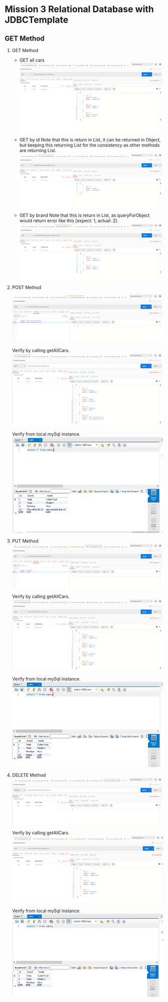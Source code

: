 # Mission 3 Relational Database with JDBCTemplate

## GET Method

1. GET Method

    - GET all cars
    ![/api/cars/getAllCars](./img/GET-allcars-method.png)

    - GET by id
    Note that this is return in List, it can be returned in Object, but keeping this returning List for the consistency as other methods are returning List.
    ![/api/cars/getCars/id/1](./img/GET-byid-method.png)

    - GET by brand
    Note that this is return in List, as queryForObject would return error like this [expect: 1, actual: 2].
    ![/api/cars/getCars/brand/Tesla](./img/GET-bybrand-method.png)

2. POST Method

    ![/api/cars/insertCars](./img/POST-method.png)

    Verify by calling getAllCars.
    ![/api/cars/getAllCars](./img/verify-POST-method.png)

    Verify from local mySql instance.
    ![Verification of POST from mySql](./img/verify-POST-method-mySql.png)

3. PUT Method
    ![/api/cars/updateCars/12](./img/PUT-method.png)

    Verify by calling getAllCars.
    ![/api/cars/getAllCars](./img/verify-PUT-method.png)

    Verify from local mySql instance.
    ![Verification of PUT from mySql](./img/verify-PUT-method-mySql.png)

4. DELETE Method
    ![/api/cars/deleteCars/12](./img/DELETE-method.png)

    Verify by calling getAllCars.
    ![/api/cars/getAllCars](./img/verify-DELETE-method.png)

    Verify from local mySql instance.
    ![Verification of DELETE from mySql](./img/verify-DELETE-method-mySql.png)
